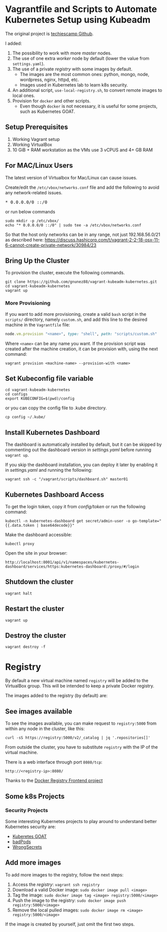 # Vagrantfile and Scripts to Automate Kubernetes Setup using Kubeadm

The original project is [techiescamp Github][github-techiescamp-vagrant-kubeadm-kubernetes].

I added:

01. The possibility to work with more *master* nodes.
02. The use of one extra *worker* node by default (lower the value from `settings.yaml`).
03. The use of a private *registry* with some images by default.
    - The images are the most common ones: python, mongo, node, wordpress, nginx, httpd, etc.
    - Images used in Kubernetes lab to learn k8s security.
04. An additional script, `use-local-registry.sh`, to convert remote images to local ones.
05. Provision for `docker` and other scripts.
    - Even though `docker` is not necessary, it is useful for some projects, such as Kubernetes GOAT.

## Setup Prerequisites

1. Working Vagrant setup
2. Working VirtualBox
3. 10 GiB + RAM workstation as the VMs use 3 vCPUS and 4+ GB RAM

## For MAC/Linux Users

The latest version of Virtualbox for Mac/Linux can cause issues.

Create/edit the `/etc/vbox/networks.conf` file and add the following to avoid any network-related issues.

<pre>* 0.0.0.0/0 ::/0</pre>

or run below commands

```shell
sudo mkdir -p /etc/vbox/
echo "* 0.0.0.0/0 ::/0" | sudo tee -a /etc/vbox/networks.conf
```

So that the host only networks can be in any range, not just 192.168.56.0/21 as described here:
https://discuss.hashicorp.com/t/vagrant-2-2-18-osx-11-6-cannot-create-private-network/30984/23

## Bring Up the Cluster

To provision the cluster, execute the following commands.

```shell
git clone https://github.com/gnunez88/vagrant-kubeadm-kubernetes.git
cd vagrant-kubeadm-kubernetes
vagrant up
```

### More Provisioning

If you want to add more provisioning, create a valid `bash` script in the `scripts/` directory,
namely `custom.sh`, and add this line to the desired machine in the `Vagrantfile` file:

```ruby
node.vm.provision "<name>", type: "shell", path: "scripts/custom.sh"
```

Where `<name>` can be any name you want. If the provision script was created after
the machine creation, it can be provision with, using the next command:

```shell
vagrant provision <machine-name> --provision-with <name>
```

## Set Kubeconfig file variable

```shell
cd vagrant-kubeadm-kubernetes
cd configs
export KUBECONFIG=$(pwd)/config
```

or you can copy the config file to .kube directory.

```shell
cp config ~/.kube/
```

## Install Kubernetes Dashboard

The dashboard is automatically installed by default, but it can be skipped by commenting out the dashboard version in _settings.yaml_ before running `vagrant up`.

If you skip the dashboard installation, you can deploy it later by enabling it in _settings.yaml_ and running the following:

```shell
vagrant ssh -c "/vagrant/scripts/dashboard.sh" master01
```

## Kubernetes Dashboard Access

To get the login token, copy it from _config/token_ or run the following command:

```shell
kubectl -n kubernetes-dashboard get secret/admin-user -o go-template="{{.data.token | base64decode}}"
```

Make the dashboard accessible:

```shell
kubectl proxy
```

Open the site in your browser:

```shell
http://localhost:8001/api/v1/namespaces/kubernetes-dashboard/services/https:kubernetes-dashboard:/proxy/#/login
```

## Shutdown the cluster

```shell
vagrant halt
```

## Restart the cluster

```shell
vagrant up
```

## Destroy the cluster

```shell
vagrant destroy -f
```

# Registry

By default a new virtual machine named `registry` will be added to the VirtualBox group.
This will be intended to keep a private Docker registry.

The images added to the registry (by default) are:

## See images available

To see the images available, you can make request to `registry:5000` from within any
node in the cluster, like this:

```shell
curl -sS https://registry:5000/v2/_catalog | jq '.repositories[]'
```

From outside the cluster, you have to substitute `registry` with the IP of the
virtual machine.

There is a web interface through port `8080/tcp`:

```text
http://<registry-ip>:8080/
```

Thanks to the [Docker Registry Frontend project][docker-konradkleine-docker-registry-frontend]

## Some k8s Projects

### Security Projects

Some interesting Kubernetes projects to play around to understand better Kubernetes security are:

- [Kuberetes GOAT][github-madhuakula-kubernetes-goat]
- [badPods][github-BishopFox-badPods]
- [WrongSecrets][github-OWASP-wrongsecrets]

## Add more images

To add more images to the registry, follow the next steps:

01. Access the *registry*: `vagrant ssh registry`
02. Download a valid Docker image: `sudo docker image pull <image>`
03. Tag the image: `sudo docker image tag <image> registry:5000/<image>`
04. Push the image to the registry: `sudo docker image push registry:5000/<image>`
05. Remove the local pulled images: `sudo docker image rm <image> registry:5000/<image>`

If the image is created by yourself, just omit the first two steps.



[docker-konradkleine-docker-registry-frontend]: https://hub.docker.com/r/konradkleine/docker-registry-frontend/
[github-BishopFox-badPods]: https://github.com/BishopFox/badPods
[github-madhuakula-kubernetes-goat]: https://github.com/madhuakula/kubernetes-goat
[github-OWASP-wrongsecrets]: https://github.com/OWASP/wrongsecrets
[github-techiescamp-vagrant-kubeadm-kubernetes]: https://github.com/techiescamp/vagrant-kubeadm-kubernetes

